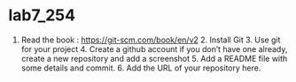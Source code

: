 # lab7_254
1. Read the book : https://git-scm.com/book/en/v2 2. Install Git 3. Use git for your project 4. Create a github account if you don’t have one already, create a new repository and add a screenshot 5. Add a README file with some details and commit. 6. Add the URL of your repository here.
